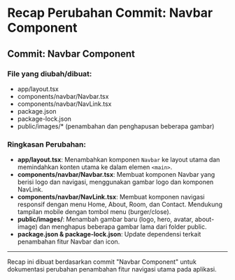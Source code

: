 # Recap Perubahan Commit: Navbar Component

## Commit: Navbar Component

### File yang diubah/dibuat:

- app/layout.tsx
- components/navbar/Navbar.tsx
- components/navbar/NavLink.tsx
- package.json
- package-lock.json
- public/images/\* (penambahan dan penghapusan beberapa gambar)

### Ringkasan Perubahan:

- **app/layout.tsx**: Menambahkan komponen `Navbar` ke layout utama dan memindahkan konten utama ke dalam elemen `<main>`.
- **components/navbar/Navbar.tsx**: Membuat komponen Navbar yang berisi logo dan navigasi, menggunakan gambar logo dan komponen NavLink.
- **components/navbar/NavLink.tsx**: Membuat komponen navigasi responsif dengan menu Home, About, Room, dan Contact. Mendukung tampilan mobile dengan tombol menu (burger/close).
- **public/images/**: Menambah gambar baru (logo, hero, avatar, about-image) dan menghapus beberapa gambar lama dari folder public.
- **package.json & package-lock.json**: Update dependensi terkait penambahan fitur Navbar dan icon.

---

Recap ini dibuat berdasarkan commit "Navbar Component" untuk dokumentasi perubahan penambahan fitur navigasi utama pada aplikasi.
